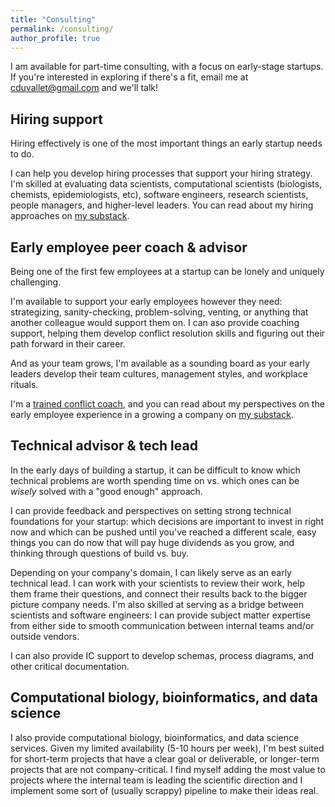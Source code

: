 ```yaml
---
title: "Consulting"
permalink: /consulting/
author_profile: true
---
```


I am available for part-time consulting, with a focus on early-stage startups. If you're interested in exploring if there's a fit, email me at cduvallet@gmail.com and we'll talk!

## Hiring support 

Hiring effectively is one of the most important things an early startup needs to do. 

I can help you develop hiring processes that support your hiring strategy. I'm skilled at evaluating data scientists, computational scientists (biologists, chemists, epidemiologists, etc), software engineers, research scientists, people managers, and higher-level leaders. You can read about my hiring approaches on [my substack](https://claireduvallet.substack.com/t/hiring).

## Early employee peer coach & advisor

Being one of the first few employees at a startup can be lonely and uniquely challenging. 

I'm available to support your early employees however they need: strategizing, sanity-checking, problem-solving, venting, or anything that another colleague would support them on. I can aso provide coaching support, helping them develop conflict resolution skills and figuring out their path forward in their career.

And as your team grows, I'm available as a sounding board as your early leaders develop their team cultures, management styles, and workplace rituals.

I'm a [trained conflict coach](https://berefs.com/), and you can read about my perspectives on the early employee experience in a growing a company on [my substack](https://claireduvallet.substack.com/). 

## Technical advisor & tech lead

In the early days of building a startup, it can be difficult to know which technical problems are worth spending time on vs. which ones can be _wisely_ solved with a "good enough" approach.

I can provide feedback and perspectives on setting strong technical foundations for your startup: which decisions are important to invest in right now and which can be pushed until you've reached a different scale, easy things you can do now that will pay huge dividends as you grow, and thinking through questions of build vs. buy. 

Depending on your company's domain, I can likely serve as an early technical lead. I can work with your scientists to review their work, help them frame their questions, and connect their results back to the bigger picture company needs. I'm also skilled at serving as a bridge between scientists and software engineers: I can provide subject matter expertise from either side to smooth communication between internal teams and/or outside vendors.

I can also provide IC support to develop schemas, process diagrams, and other critical documentation. 

## Computational biology, bioinformatics, and data science

I also provide computational biology, bioinformatics, and data science services. Given my limited availability (5-10 hours per week), I'm best suited for short-term projects that have a clear goal or deliverable, or longer-term projects that are not company-critical. I find myself adding the most value to projects where the internal team is leading the scientific direction and I implement some sort of (usually scrappy) pipeline to make their ideas real.